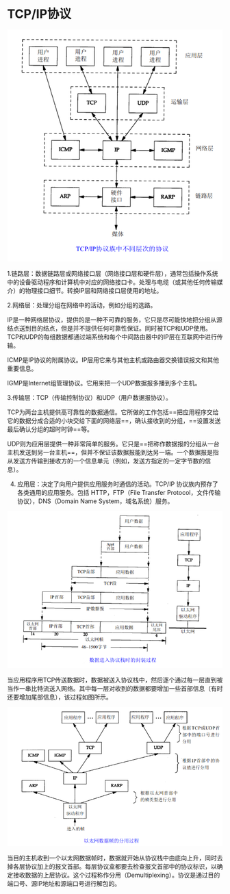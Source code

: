 # TCP/IP协议

![](https://raw.githubusercontent.com/Charlie12138/EndlessGit/master/picture/3985563-e533b0cdd7fca359.png)

1.链路层：数据链路层或网络接口层（网络接口层和硬件层），通常包括操作系统中的设备驱动程序和计算机中对应的网络接口卡。处理与电缆（或其他任何传输媒介）的物理接口细节。转换IP层和网络接口层使用的地址。 



2.网络层：处理分组在网络中的活动，例如分组的选路。

IP是一种网络层协议，提供的是一种不可靠的服务，它只是尽可能快地把分组从源结点送到目的结点，但是并不提供任何可靠性保证。同时被TCP和UDP使用。TCP和UDP的每组数据都通过端系统和每个中间路由器中的IP层在互联网中进行传输。

ICMP是IP协议的附属协议。IP层用它来与其他主机或路由器交换错误报文和其他重要信息。

IGMP是Internet组管理协议。它用来把一个UDP数据报多播到多个主机。



3.传输层：TCP（传输控制协议）和UDP（用户数据报协议）。

TCP为两台主机提供高可靠性的数据通信。它所做的工作包括==把应用程序交给它的数据分成合适的小块交给下面的网络层==，确认接收到的分组，==设置发送最后确认分组的超时时钟==等。

UDP则为应用层提供一种非常简单的服务。它只是==把称作数据报的分组从一台主机发送到另一台主机==，但并不保证该数据报能到达另一端。一个数据报是指从发送方传输到接收方的一个信息单元（例如，发送方指定的一定字节数的信息）。



4. 应用层：决定了向用户提供应用服务时通信的活动。TCP/IP 协议族内预存了各类通用的应用服务。包括 HTTP，FTP（File Transfer Protocol，文件传输协议），DNS（Domain Name System，域名系统）服务。

![](https://raw.githubusercontent.com/Charlie12138/EndlessGit/master/picture/3985563-1891c256487e9d85.png)

当应用程序用TCP传送数据时，数据被送入协议栈中，然后逐个通过每一层直到被当作一串比特流送入网络。其中每一层对收到的数据都要增加一些首部信息（有时还要增加尾部信息），该过程如图所示。 

![](https://raw.githubusercontent.com/Charlie12138/EndlessGit/master/picture/3985563-5d534a249b4825a9.png)

当目的主机收到一个以太网数据帧时，数据就开始从协议栈中由底向上升，同时去掉各层协议加上的报文首部。每层协议盒都要去检查报文首部中的协议标识，以确定接收数据的上层协议。这个过程称作分用（Demultiplexing）。协议是通过目的端口号、源IP地址和源端口号进行解包的。